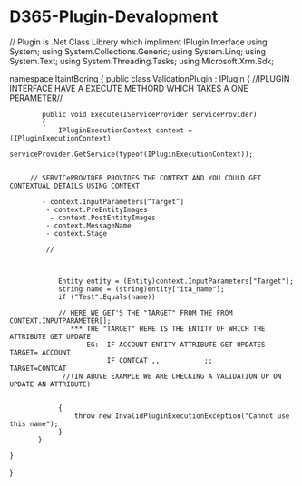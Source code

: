 # D365-Plugin-Devalopment
// Plugin is .Net Class Librery which impliment IPlugin Interface 
using System;
using System.Collections.Generic;
using System.Linq;
using System.Text;
using System.Threading.Tasks;
using Microsoft.Xrm.Sdk;

namespace ItaintBoring
{
    public class ValidationPlugin : IPlugin
    {
       //IPLUGIN INTERFACE HAVE A EXECUTE METHORD WHICH TAKES A ONE PERAMETER//
       
        
            public void Execute(IServiceProvider serviceProvider)
            {
                IPluginExecutionContext context = (IPluginExecutionContext)
                    serviceProvider.GetService(typeof(IPluginExecutionContext));
                    
                    
         // SERVICePROVIDER PROVIDES THE CONTEXT AND YOU COULD GET CONTEXTUAL DETAILS USING CONTEXT 
         
            - context.InputParameters[“Target”]
             - context.PreEntityImages
              - context.PostEntityImages
             - context.MessageName
             - context.Stage
             
             //
             
             
                    
                Entity entity = (Entity)context.InputParameters["Target"];
                string name = (string)entity["ita_name"];
                if ("Test".Equals(name))
                
                // HERE WE GET'S THE "TARGET" FROM THE FROM CONTEXT.INPUTPARAMETER[];
                   *** THE "TARGET" HERE IS THE ENTITY OF WHICH THE ATTRIBUTE GET UPDATE
                       EG:- IF ACCOUNT ENTITY ATTRIBUTE GET UPDATES TARGET= ACCOUNT
                            IF CONTCAT ,,           ;;              TARGET=CONTCAT
                 //(IN ABOVE EXAMPLE WE ARE CHECKING A VALIDATION UP ON UPDATE AN ATTRIBUTE)
                
                
                {
                    throw new InvalidPluginExecutionException("Cannot use this name");
                }
           }
        
    }
}
